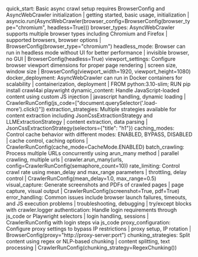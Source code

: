 quick_start: Basic async crawl setup requires BrowserConfig and AsyncWebCrawler initialization | getting started, basic usage, initialization | asyncio.run(AsyncWebCrawler(browser_config=BrowserConfig(browser_type="chromium", headless=True)))
browser_types: AsyncWebCrawler supports multiple browser types including Chromium and Firefox | supported browsers, browser options | BrowserConfig(browser_type="chromium")
headless_mode: Browser can run in headless mode without UI for better performance | invisible browser, no GUI | BrowserConfig(headless=True)
viewport_settings: Configure browser viewport dimensions for proper page rendering | screen size, window size | BrowserConfig(viewport_width=1920, viewport_height=1080)
docker_deployment: AsyncWebCrawler can run in Docker containers for scalability | containerization, deployment | FROM python:3.10-slim; RUN pip install crawl4ai playwright
dynamic_content: Handle JavaScript-loaded content using custom JS injection | javascript handling, dynamic loading | CrawlerRunConfig(js_code=["document.querySelector('.load-more').click()"])
extraction_strategies: Multiple strategies available for content extraction including JsonCssExtractionStrategy and LLMExtractionStrategy | content extraction, data parsing | JsonCssExtractionStrategy(selectors={"title": "h1"})
caching_modes: Control cache behavior with different modes: ENABLED, BYPASS, DISABLED | cache control, caching options | CrawlerRunConfig(cache_mode=CacheMode.ENABLED)
batch_crawling: Process multiple URLs concurrently using arun_many method | parallel crawling, multiple urls | crawler.arun_many(urls, config=CrawlerRunConfig(semaphore_count=10))
rate_limiting: Control crawl rate using mean_delay and max_range parameters | throttling, delay control | CrawlerRunConfig(mean_delay=1.0, max_range=0.5)
visual_capture: Generate screenshots and PDFs of crawled pages | page capture, visual output | CrawlerRunConfig(screenshot=True, pdf=True)
error_handling: Common issues include browser launch failures, timeouts, and JS execution problems | troubleshooting, debugging | try/except blocks with crawler.logger
authentication: Handle login requirements through js_code or Playwright selectors | login handling, sessions | CrawlerRunConfig with login steps via js_code
proxy_configuration: Configure proxy settings to bypass IP restrictions | proxy setup, IP rotation | BrowserConfig(proxy="http://proxy-server:port")
chunking_strategies: Split content using regex or NLP-based chunking | content splitting, text processing | CrawlerRunConfig(chunking_strategy=RegexChunking())